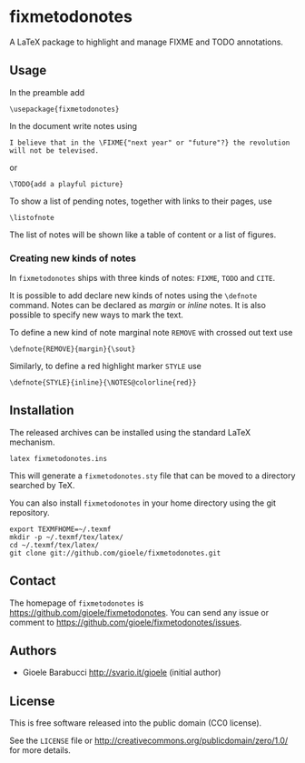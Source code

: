fixmetodonotes
==============

A LaTeX package to highlight and manage FIXME and TODO annotations.


Usage
-----

In the preamble add

    \usepackage{fixmetodonotes}

In the document write notes using

    I believe that in the \FIXME{"next year" or "future"?} the revolution
    will not be televised.

or

    \TODO{add a playful picture}

To show a list of pending notes, together with links to their pages, use

    \listofnote

The list of notes will be shown like a table of content or a list of figures.


### Creating new kinds of notes

In `fixmetodonotes` ships with three kinds of notes: `FIXME`, `TODO` and
`CITE`.

It is possible to add declare new kinds of notes using the `\defnote`
command. Notes can be declared as _margin_ or _inline_ notes. It is also
possible to specify new ways to mark the text.

To define a new kind of note marginal note `REMOVE` with crossed out text use

    \defnote{REMOVE}{margin}{\sout}

Similarly, to define a red highlight marker `STYLE` use

    \defnote{STYLE}{inline}{\NOTES@colorline{red}}


Installation
------------

The released archives can be installed using the standard LaTeX mechanism.

    latex fixmetodonotes.ins

This will generate a `fixmetodonotes.sty` file that can be moved to a
directory searched by TeX.

You can also install `fixmetodonotes` in your home directory using the
git repository.

    export TEXMFHOME=~/.texmf
    mkdir -p ~/.texmf/tex/latex/
    cd ~/.texmf/tex/latex/
    git clone git://github.com/gioele/fixmetodonotes.git


Contact
-------

The homepage of `fixmetodonotes` is <https://github.com/gioele/fixmetodonotes>.
You can send any issue or comment to <https://github.com/gioele/fixmetodonotes/issues>.


Authors
-------

* Gioele Barabucci <http://svario.it/gioele> (initial author)


License
-------

This is free software released into the public domain (CC0 license).

See the `LICENSE` file or <http://creativecommons.org/publicdomain/zero/1.0/>
for more details.
